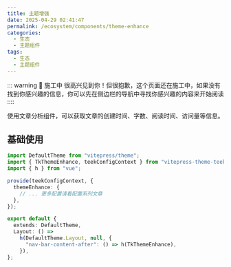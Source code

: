 ```yaml
---
title: 主题增强
date: 2025-04-29 02:41:47
permalink: /ecosystem/components/theme-enhance
categories:
  - 生态
  - 主题组件
tags:
  - 生态
  - 主题组件
---
```


::: warning 🚧 施工中
很高兴见到你！但很抱歉，这个页面还在施工中，如果没有找到你感兴趣的信息，你可以先在侧边栏的导航中寻找你感兴趣的内容来开始阅读
::::

使用文章分析组件，可以获取文章的创建时间、字数、阅读时间、访问量等信息。

## 基础使用

```ts
import DefaultTheme from "vitepress/theme";
import { TkThemeEnhance, teekConfigContext } from "vitepress-theme-teek";
import { h } from "vue";

provide(teekConfigContext, {
  themeEnhance: {
    // ... 更多配置请看配置系列文章
  },
});

export default {
  extends: DefaultTheme,
  Layout: () =>
    h(DefaultTheme.Layout, null, {
      "nav-bar-content-after": () => h(TkThemeEnhance),
    }),
};
```
